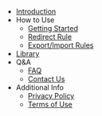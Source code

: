 - [Introduction](/)
- How to Use
    - [Getting Started](getting-started)
    - [Redirect Rule](redirect-rule)
    - [Export/Import Rules](export-or-import-rules)
- [Library](library)
- Q&A
    - [FAQ](faq)
    - [Contact Us](contact-us)
- Additional Info
    - [Privacy Policy](privacy-policy)
    - [Terms of Use](terms-of-use)
